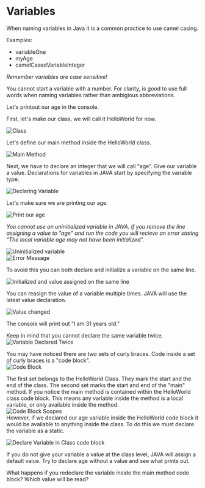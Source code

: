 # Variables

When naming variables in Java it is a common practice to use camel casing. 

Examples:  
- variableOne  
- myAge  
- camelCasedVariableInteger  

*Remember variables are case sensitive!*

You cannot start a variable with a number. For clarity, is good to use full words when naming variables rather than ambigious abbreviations.

Let's printout our age in the console.  

First, let's make our class, we will call it HelloWorld for now.  

![Class](https://i.imgur.com/WoTU3wl.png)  

Let's define our main method inside the HelloWorld class.  

![Main Method](https://i.imgur.com/ynstIsq.png)  

Next, we have to declare an integer that we will call "age". Give our variable a value. Declarations for variables in JAVA start by specifying the variable type.    

![Declaring Variable](https://i.imgur.com/zwD1JDY.png)  

Let's make sure we are printing our age.  

![Print our age](https://i.imgur.com/m4iOezU.png)  

*You cannot use an uninitialized variable in JAVA. If you remove the line assigning a value to "age" and run the code you will recieve an error stating "The local variable age may not have been initialized".*  

![Uninitialized variable](https://i.imgur.com/Xrxt88J.png)  
![Error Message](https://i.imgur.com/hHpjjpq.png)  

To avoid this you can both declare and initialize a variable on the same line.   

![Initialized and value assigned on the same line](https://i.imgur.com/ZWG3OlN.png)  

You can reasign the value of a variable multiple times. JAVA will use the latest value declaration.  

![Value changed](https://i.imgur.com/ha33ekF.png)  

The console will print out "I am 31 years old."  

Keep in mind that you cannot declare the same variable twice.  
![Variable Declared Twice](https://i.imgur.com/71mfdS4.png)  

You may have noticed there are two sets of curly braces. Code inside a set of curly braces is a "code block".  
![Code Block](https://i.imgur.com/r8thk3Q.png)  

The first set belongs to the HelloWorld Class. They mark the start and the end of the class. The second set marks the start and end of the "main" method. If you notice the main method is contained within the HelloWorld class code block. This means any variable inside the method is a local variable, or only available inside the method.  
![Code Block Scopes](https://i.imgur.com/2XAkhgx.png)  
However, if we declared our age variable inside the HelloWorld code block it would be available to anything inside the class. To do this we must declare the variable as a static.  

![Declare Variable in Class code block](https://i.imgur.com/LCp0oE1.png)  

If you do not give your variable a value at the class level, JAVA will assign a default value. Try to declare age without a value and see what prints out. 

What happens if you redeclare the variable inside the main method code block? Which value will be read? 


